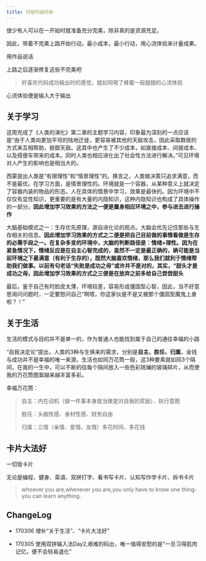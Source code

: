 ```yaml
---
title: 行动行动行动
---
```


很少有人可以在一开始时就准备充分完美，除非真的是资源充足。

因此，带着不完美上路开始行动，最小成本，最小行动，用心流体验来计量成果。

用作品说话

上路之后逐渐修复这些不完美吧

> 好喜欢代码成功输出时的感觉，就如同喝了蜂蜜一般甜甜的心流体验

心流体验便是输入大于输出

## 关于学习 

这周完成了《人类的演化》第二章的主题学习内容，印象最为深刻的一点应该是“由于人类向更加平坦的陆地迁徙，更容易被其他的天敌攻击，因此采取群居的方式来互相帮助，抵御天敌。这其中也产生了不少成本，如直接成本、间接成本、以及搭便车带来的成本。同时人类也相应进化出了社会性方法进行解决。”可见环境对人产生的影响也是相当大的。

西蒙提出人类是“有限理性”和“情景理性”的。换言之，人类做决策只追求满意，而不是最优。在学习方面，是情景理性的。环境就是一个容器，从某种意义上就决定了容器内装的物品的形态。人在具体的情景中学习，效果是最快的。因为环境中不仅仅有显性知识，更重要的是有大量的内隐知识，这种内隐知识也构成了具体操作的一部分。**因此增加学习效果的方法之一便是置身相应环境之中，参与进去进行操作**

大脑基础模式之一：生存优先原理，源自进化论的观点。大脑会优先记住那些与生存相关的信息。**因此增加学习效果的方式之二便是把自己目前做的事情看做是生存的必需手段之一。**在复杂多变的环境中，大脑的判断路径是：情绪>理性。因为在紧急情况下，情绪反应是在自主心智完成的，虽然不一定是最正确的，确可能是当前环境之下最满意（有利于生存的），既然大脑喜欢情绪，那么我们就利于情绪帮助我们做事。以前有句老话“失败是成功之母”或许并不是对的，其实，**“甜头才是成功之母，因此增加学习效果的方式之三便是在放弃之前多给自己尝尝甜头**

最后，鉴于自己有时脸皮太薄，环境较差，容易形成僵固型心智，因此，当不好意思询问问题时，一定要怒问自己“啊喂，你这家伙是不是又被那个僵固型魔鬼上身啦？！”

## 关于生活 

生活的模式与目的并不是单一的，作为普通人也能找到属于自己的通往幸福的小路

“自我决定论”提出，人类的3种与生俱来的需求，分别是**自主、胜任、归属**，金钱与成功并不是幸福的唯一来源，生活也如同万花筒一般，这3种要素就如同3个隔间，在我的一生中，可以不断的往每个隔间放入一些色彩斑斓的玻璃碎片，从而使我的万花筒图案越来越丰富多彩。

幸福万花筒：

> 自主：内在动机（做一件事本身就当做是对自我的奖励）、执行意图
> 
> 胜任：头脑性感、身材性感、财务自由
> 
> 归属：三情（亲情、爱情、友情）多花时间、多花钱

## 卡片大法好 

一切皆卡片

无论是编程、健身、英语、双拼打字、看书写卡片、认知写作学卡片、拆书卡片

> whoever you are,whenever you are,you only have to know one thing-you can learn anything.

## ChangeLog

- 170306 增补“关于生活”、“卡片大法好”

- 170305
使用双拼输入法Day2,艰难的码出，唯一值得安慰的是“一旦习得肌肉记忆，便不会轻易退化”
